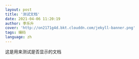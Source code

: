 ```yaml
---
layout: post
title: '测试文档'
date: 2021-04-06 11:20:19
author: 李乐升
cover: 'http://on2171g4d.bkt.clouddn.com/jekyll-banner.png'
tags: 编码
language: zh
---
```

这是用来测试是否显示的文档